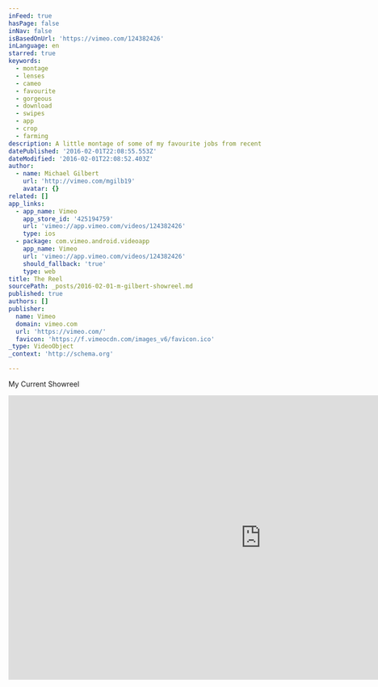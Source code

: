 ```yaml
---
inFeed: true
hasPage: false
inNav: false
isBasedOnUrl: 'https://vimeo.com/124382426'
inLanguage: en
starred: true
keywords:
  - montage
  - lenses
  - cameo
  - favourite
  - gorgeous
  - download
  - swipes
  - app
  - crop
  - farming
description: A little montage of some of my favourite jobs from recent past.
datePublished: '2016-02-01T22:08:55.553Z'
dateModified: '2016-02-01T22:08:52.403Z'
author:
  - name: Michael Gilbert
    url: 'http://vimeo.com/mgilb19'
    avatar: {}
related: []
app_links:
  - app_name: Vimeo
    app_store_id: '425194759'
    url: 'vimeo://app.vimeo.com/videos/124382426'
    type: ios
  - package: com.vimeo.android.videoapp
    app_name: Vimeo
    url: 'vimeo://app.vimeo.com/videos/124382426'
    should_fallback: 'true'
    type: web
title: The Reel
sourcePath: _posts/2016-02-01-m-gilbert-showreel.md
published: true
authors: []
publisher:
  name: Vimeo
  domain: vimeo.com
  url: 'https://vimeo.com/'
  favicon: 'https://f.vimeocdn.com/images_v6/favicon.ico'
_type: VideoObject
_context: 'http://schema.org'

---
```

My Current Showreel

<iframe src="https://cdn.embedly.com/widgets/media.html?src=https%3A%2F%2Fplayer.vimeo.com%2Fvideo%2F124382426&amp;url=https%3A%2F%2Fvimeo.com%2F124382426&amp;image=http%3A%2F%2Fi.vimeocdn.com%2Fvideo%2F522091141_1280.jpg&amp;key=b7d04c9b404c499eba89ee7072e1c4f7&amp;type=text%2Fhtml&amp;schema=vimeo" width="1000" height="563" scrolling="no" frameborder="0" allowfullscreen="allowfullscreen" style=""></iframe>
